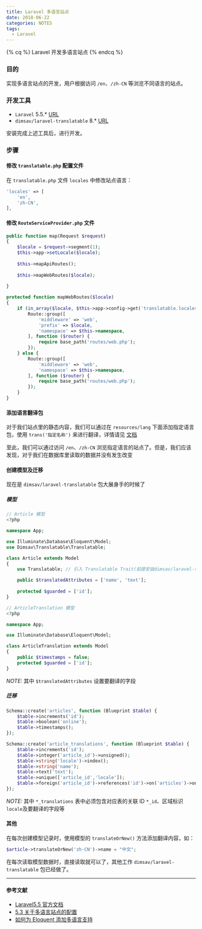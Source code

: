 ```yaml
---
title: Laravel 多语言站点
date: 2018-06-22
categories: NOTES
tags:
  - Laravel
---
```

{% cq %}
Laravel 开发多语言站点
{% endcq %}
<!-- more -->

### 目的
实现多语言站点的开发，用户根据访问 `/en`、`/zh-CN` 等浏览不同语言的站点。

### 开发工具
* `Laravel` 5.5.* [URL](https://laravel.com/docs/5.5)
* `dimsav/laravel-translatable` 8.* [URL](https://github.com/dimsav/laravel-translatable)

安装完成上述工具后，进行开发。
### 步骤
#### 修改 `translatable.php` 配置文件
在 `translatable.php` 文件 `locales` 中修改站点语言：
``` php
'locales' => [
    'en',
    'zh-CN',
],
```

#### 修改 `RouteServiceProvider.php` 文件
``` php
public function map(Request $request)
{
    $locale = $request->segment(1);
    $this->app->setLocale($locale);
    
    $this->mapApiRoutes();
    
    $this->mapWebRoutes($locale);
    
}

protected function mapWebRoutes($locale)
{
    if (in_array($locale, $this->app->config->get('translatable.locales'))) {
        Route::group([
            'middleware' => 'web',
            'prefix' => $locale,
            'namespace' => $this->namespace,
        ], function ($router) {
            require base_path('routes/web.php');
        });
    } else {
        Route::group([
            'middleware' => 'web',
            'namespace' => $this->namespace,
        ], function ($router) {
            require base_path('routes/web.php');
        });
    }
}
```

#### 添加语言翻译包
对于我们站点里的静态内容，我们可以通过在 `resources/lang` 下面添加指定语言包，使用 `trans('指定名称')` 来进行翻译，详情请见 [文档](https://laravel.com/docs/5.5/localization)

至此，我们可以通过访问 `/en`、`/zh-CN` 浏览指定语言的站点了。但是，我们应该发现，对于我们在数据库里读取的数据并没有发生改变

#### 创建模型及迁移
现在是 `dimsav/laravel-translatable` 包大展身手的时候了
##### 模型
``` php
// Article 模型
<?php

namespace App;

use Illuminate\Database\Eloquent\Model;
use Dimsav\Translatable\Translatable;

class Article extends Model
{
    use Translatable; // 引入 Translatable Trait(前提安装dimsav/laravel-translatable)

    public $translatedAttributes = ['name', 'text'];
    
    protected $guarded = ['id'];
}

// ArticleTranslation 模型
<?php

namespace App;

use Illuminate\Database\Eloquent\Model;

class ArticleTranslation extends Model
{
    public $timestamps = false;
    protected $guarded = ['id'];
}
```
_NOTE:_ 其中 `$translatedAttributes` 设置要翻译的字段
##### 迁移
``` php
Schema::create('articles', function (Blueprint $table) {
    $table->increments('id');
    $table->boolean('online');
    $table->timestamps();
});

Schema::create('article_translations', function (Blueprint $table) {
    $table->increments('id');
    $table->integer('article_id')->unsigned();
    $table->string('locale')->index();
    $table->string('name');
    $table->text('text');
    $table->unique(['article_id','locale']);
    $table->foreign('article_id')->references('id')->on('articles')->onDelete('cascade');
});
```
_NOTE:_ 其中 `*_translations` 表中必须包含对应表的关联 ID `*_id`、区域标识 `locale`及要翻译的字段等

#### 其他
在每次创建模型记录时，使用模型的 `translateOrNew()` 方法添加翻译内容，如：
``` php
$article->translateOrNew('zh-CN')->name = "中文";
```
在每次读取模型数据时，直接读取就可以了，其他工作 `dimsav/laravel-translatable` 包已经做了。

---
#### 参考文献
* [Laravel5.5 官方文档](https://laravel.com/docs/5.5/)
* [5.3 关于多语言站点的配置](https://laravel-china.org/topics/5109/53-configuration-for-multilingual-sites)
* [如何为 Eloquent 添加多语言支持](https://laravel-china.org/articles/4194/how-to-add-multi-language-support-for-eloquent)
